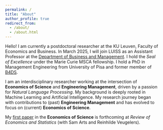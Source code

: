 ```yaml
---
permalink: /
title: "About"
author_profile: true
redirect_from: 
  - /about/
  - /about.html
---
```


Hello! I am currently a postdoctoral researcher at the KU Leuven, Faculty of Economics and Business. In March 2025, I will join LUISS as an Assistant Professor at the [Department of Business and Management](https://impresaemanagement.luiss.it/). I hold the _Seal of Excellence_ under the Marie Curie MSCA fellowship. I hold a PhD in Management Engineering from University of Pisa and former member of [B4DS](http://b4ds.unipi.it/).

I am an interdisciplinary researcher working at the intersection of **Economics of Science** and **Engineering Management**, driven by a passion for _Natural Language Processing_. My background is deeply rooted in Machine Learning and Artificial Intelligence. My research journey began with contributions to (past) **Engineering Management** and has evolved to focus on (current) **Economics of Science**.

My [first paper](https://arxiv.org/abs/2309.16437) in the **Economics of Science** is forthcoming at _Review of Economics and Statistics_ (with Sam Arts and Reinhilde Veugelers).
